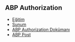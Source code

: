## ABP Authorization

- [Eğitim](https://www.youtube.com/watch?v=9tns9UNHXx0&list=PLBEMB-Eql15s3kaMvQ6pIobVk492a7s9j&index=14)
- [Sunum](https://bit.ly/abp-authorization)
- [ABP Authorization Dokümanı](https://docs.abp.io/en/abp/latest/Authorization)
- [ABP Post]()
